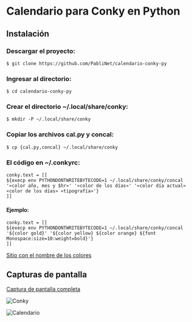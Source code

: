 # Calendario para Conky en Python

## Instalación

### Descargar el proyecto:

`$ git clone https://github.com/PabliNet/calendario-conky-py`

### Ingresar al directorio:

`$ cd calendario-conky-py`

### Crear el directorio ~/.local/share/conky:

`$ mkdir -P ~/.local/share/conky`

### Copiar los archivos cal.py y concal:

`$ cp {cal.py,concal} ~/.local/share/conky`

### El código en ~/.conkyrc:
~~~
conky.text = [[
${execp env PYTHONDONTWRITEBYTECODE=1 ~/.local/share/conky/concal '«color año, mes y $hr»' '«color de los días»' '«color día actual» «color de los días» «tipografía»'}
]]
~~~

#### Ejemplo:
~~~
conky.text = [[
${execp env PYTHONDONTWRITEBYTECODE=1 ~/.local/share/conky/concal '${color gold}' '${color yellow} ${color orange} ${font Monospace:size=10:weight=bold}'}
]]
~~~

[Sitio con el nombre de los colores](https://htmlcolorcodes.com/es/nombres-de-los-colores)

## Capturas de pantalla

[Captura de pantalla completa](https://i.postimg.cc/81nv9zd1/Screenshot-20250401-194418.png)

![Conky](https://i.postimg.cc/vyJgVj3S/conky.png)

![Calendario](https://i.postimg.cc/3RTYVGnS/calendario.png)
